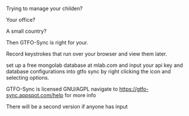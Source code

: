 Trying to manage your childen?

Your office?

A small country?

Then GTFO-Sync is right for your.

Record keystrokes that run over your browser and view them later.

set up a free mongolab database at mlab.com and input your api key
and database configurations into gtfo sync by right clicking the icon
and selecting options.

GTFO-Sync is licensed GNU/AGPL
navigate to https://gtfo-sync.appspot.com/help for more info

There will be a second version if anyone has input
